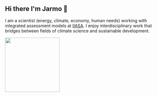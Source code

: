 ## Hi there I'm Jarmo 👋

I am a scientist (energy, climate, economy, human needs) working with integrated assessment models at [IIASA](https://iiasa.ac.at/staff/jarmo-kikstra). I enjoy interdisciplinary work that bridges between fields of climate science and sustainable development.

<div>
  <a href="https://github.com/jkikstra/">
  <img height="180em" src="https://github-readme-stats.vercel.app/api/top-langs/?username=jkikstra&layout=compact&langs_count=16&theme=light"/>
<div>


<!--
**jkikstra/jkikstra** is a ✨ _special_ ✨ repository because its `README.md` (this file) appears on your GitHub profile.

<img height="180em" src="https://github-readme-stats.vercel.app/api?username=jkikstra&show_icons=true&theme=light&include_all_commits=true&count_private=true"/>
  

Here are some ideas to get you started:

- 🔭 I’m currently working on ...
- 🌱 I’m currently learning ...
- 👯 I’m looking to collaborate on ...
- 🤔 I’m looking for help with ...
- 💬 Ask me about ...
- 📫 How to reach me: ...
- 😄 Pronouns: ...
- ⚡ Fun fact: ...
-->

